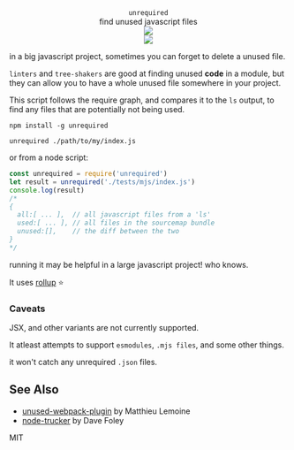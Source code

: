 <div align="center">

  <div><code>unrequired</code></div>
  <div>find unused javascript files</div>
  <div><img src="https://cloud.githubusercontent.com/assets/399657/23590290/ede73772-01aa-11e7-8915-181ef21027bc.png" /></div>

  <a href="https://npmjs.org/package/unrequired">
    <img src="https://img.shields.io/npm/v/unrequired.svg?style=flat-square" />
  </a>
</div>

in a big javascript project, sometimes you can forget to delete a unused file.

`linters` and `tree-shakers` are good at finding unused **code** in a module, but they can allow you to have a whole unused file somewhere in your project.

This script follows the require graph, and compares it to the `ls` output, to find any files that are potentially not being used.

`npm install -g unrequired`

`unrequired ./path/to/my/index.js`

or from a node script:
```js
const unrequired = require('unrequired')
let result = unrequired('./tests/mjs/index.js')
console.log(result)
/*
{
  all:[ ... ],  // all javascript files from a 'ls'
  used:[ ... ], // all files in the sourcemap bundle
  unused:[],    // the diff between the two
}
*/
```

running it may be helpful in a large javascript project! who knows.

It uses [rollup](https://rollupjs.org) ⭐️

### Caveats
JSX, and other variants are not currently supported.

It atleast attempts to support `esmodules`, `.mjs files`, and some other things.

it won't catch any unrequired `.json` files.

## See Also
* [unused-webpack-plugin](https://github.com/MatthieuLemoine/unused-webpack-plugin) by Matthieu Lemoine
* [node-trucker](https://github.com/davidmfoley/node-trucker) by Dave Foley

MIT
